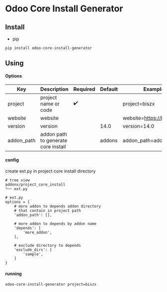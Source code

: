 # Odoo Core Install Generator

## Install
- pip
```
pip install odoo-core-install-generator
```

## Using
#### Options
| Key | Description | Required | Default | Example |
|-|-|-|-|-|
| project | project name or code | :heavy_check_mark: | | project=biszx |
| website | website | | | website=https://biszx.com |
| version | version | | 14.0 | version=14.0 |
| addon_path | addon path to generate core install | | addons | addon_path=addons |
#### config
create ext.py in project core install directory
```
# tree view
addons/project_core_install
└── ext.py

# ext.py
options = {
    # more addon to depends addon directory
    # that contain in project path
    'addon_path': [],

    # more addon to depends by addon name
    'depends': [
        'more_addon',
    ],

    # exclude directory to depends
    'exclude_dirs': [
        'sample',
    ]
}
```
#### running
```
odoo-core-install-generator project=biszx
```
